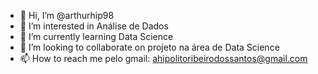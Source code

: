 - 👋 Hi, I’m @arthurhip98
- 👀 I’m interested in Análise de Dados
- 🌱 I’m currently learning Data Science
- 💞️ I’m looking to collaborate on projeto na área de Data Science
- 📫 How to reach me pelo gmail: ahipolitoribeirodossantos@gmail.com  




<!---
arthurhip98/arthurhip98 is a ✨ special ✨ repository because its `README.md` (this file) appears on your GitHub profile.
You can click the Preview link to take a look at your changes.
--->
